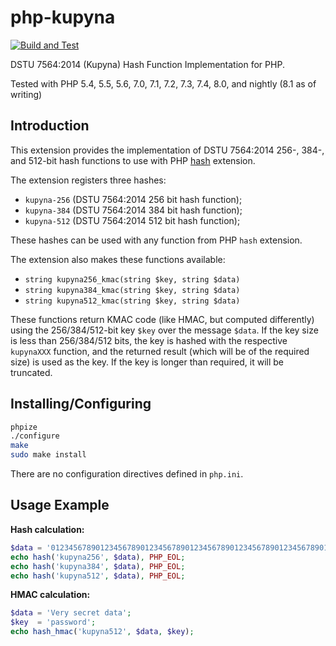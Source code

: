 # php-kupyna

[![Build and Test](https://github.com/sjinks/php-kupyna/actions/workflows/test.yml/badge.svg)](https://github.com/sjinks/php-kupyna/actions/workflows/test.yml)

DSTU 7564:2014 (Kupyna) Hash Function Implementation for PHP.

Tested with PHP 5.4, 5.5, 5.6, 7.0, 7.1, 7.2, 7.3, 7.4, 8.0, and nightly (8.1 as of writing)

## Introduction

This extension provides the implementation of DSTU 7564:2014 256-, 384-, and 512-bit hash functions to use with PHP [hash](http://php.net/hash) extension.

The extension registers three hashes:
  * `kupyna-256` (DSTU 7564:2014 256 bit hash function);
  * `kupyna-384` (DSTU 7564:2014 384 bit hash function);
  * `kupyna-512` (DSTU 7564:2014 512 bit hash function);

These hashes can be used with any function from PHP `hash` extension.

The extension also makes these functions available:
  * `string kupyna256_kmac(string $key, string $data)`
  * `string kupyna384_kmac(string $key, string $data)`
  * `string kupyna512_kmac(string $key, string $data)`

These functions return KMAC code (like HMAC, but computed differently) using the 256/384/512-bit key `$key` over the message `$data`.
If the key size is less than 256/384/512 bits, the key is hashed with the respective `kupynaXXX` function, and the returned result (which will be of the required size) is used as the key. If the key is longer than required, it will be truncated.

## Installing/Configuring

```bash
phpize
./configure
make
sudo make install
```

There are no configuration directives defined in `php.ini`.

## Usage Example

**Hash calculation:**

```php
$data = '012345678901234567890123456789012345678901234567890123456789012';
echo hash('kupyna256', $data), PHP_EOL;
echo hash('kupyna384', $data), PHP_EOL;
echo hash('kupyna512', $data), PHP_EOL;
```

**HMAC calculation:**

```php
$data = 'Very secret data';
$key  = 'password';
echo hash_hmac('kupyna512', $data, $key);
```
